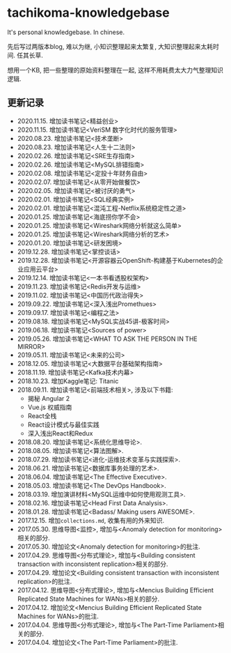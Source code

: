 # tachikoma-knowledgebase

It's personal knowledgebase. In chinese.

先后写过两版本blog, 难以为继, 小知识整理起来太繁复, 大知识整理起来太耗时间. 任其长草.

想用一个KB, 把一些整理的原始资料整理在一起, 这样不用耗费太大力气整理知识逻辑.

## 更新记录

- 2020.11.15. 增加读书笔记\<精益创业\>
- 2020.11.15. 增加读书笔记\<VeriSM 数字化时代的服务管理\>
- 2020.08.23. 增加读书笔记\<技术垄断\>
- 2020.08.23. 增加读书笔记\<人生十二法则\>
- 2020.02.26. 增加读书笔记\<SRE生存指南\>
- 2020.02.26. 增加读书笔记\<MySQL排错指南\>
- 2020.02.08. 增加读书笔记\<定投十年财务自由\>
- 2020.02.07. 增加读书笔记\<从零开始做餐饮\>
- 2020.02.05. 增加读书笔记\<被讨厌的勇气\>
- 2020.02.01. 增加读书笔记\<SQL经典实例\>
- 2020.02.01. 增加读书笔记\<混沌工程-Netflix系统稳定性之道\>
- 2020.01.25. 增加读书笔记\<海底捞你学不会\>
- 2020.01.25. 增加读书笔记\<Wireshark网络分析就这么简单\>
- 2020.01.25. 增加读书笔记\<Wireshark网络分析的艺术\>
- 2020.01.20. 增加读书笔记\<研发困境\>
- 2019.12.28. 增加读书笔记\<掌控谈话\>
- 2019.12.28. 增加读书笔记\<开源容器云OpenShift-构建基于Kubernetes的企业应用云平台\>
- 2019.12.14. 增加读书笔记\<一本书看透股权架构\>
- 2019.11.23. 增加读书笔记\<Redis开发与运维\>
- 2019.11.02. 增加读书笔记\<中国历代政治得失\>
- 2019.09.22. 增加读书笔记\<深入浅出Promethues\>
- 2019.09.17. 增加读书笔记\<编程之法\>
- 2019.08.18. 增加读书笔记\<MySQL实战45讲-极客时间\>
- 2019.06.18. 增加读书笔记\<Sources of power\>
- 2019.05.26. 增加读书笔记\<WHAT TO ASK THE PERSON IN THE MIRROR\>
- 2019.05.11. 增加读书笔记\<未来的公司\>
- 2018.12.05. 增加读书笔记\<大数据平台基础架构指南\>
- 2018.11.19. 增加读书笔记\<Kafka技术内幕\>
- 2018.10.23. 增加Kaggle笔记: Titanic
- 2018.09.11. 增加读书笔记\<前端技术相关\>, 涉及以下书籍:
  - 揭秘 Angular 2
  - Vue.js 权威指南
  - React全栈
  - React设计模式与最佳实践
  - 深入浅出React和Redux
- 2018.08.20. 增加读书笔记\<系统化思维导论\>.
- 2018.08.05. 增加读书笔记\<算法图解\>.
- 2018.07.29. 增加读书笔记\<进化-运维技术变革与实践探索\>.
- 2018.06.21. 增加读书笔记\<数据库事务处理的艺术\>.
- 2018.06.04. 增加读书笔记\<The Effective Executive\>.
- 2018.05.03. 增加读书笔记\<The DevOps Handbook\>.
- 2018.03.19. 增加演讲材料\<MySQL运维中如何使用观测工具\>.
- 2018.02.16. 增加读书笔记\<Head First Data Analysis\>.
- 2018.01.28. 增加读书笔记\<Badass/ Making users AWESOME\>.
- 2017.12.15. 增加`collections.md`, 收集有用的外来知识.
- 2017.05.30. 思维导图<监控>, 增加与\<Anomaly detection for monitoring\>相关的部分.
- 2017.05.30. 增加论文\<Anomaly detection for monitoring\>的批注.
- 2017.04.29. 思维导图<分布式理论>, 增加与\<Building consistent transaction with inconsistent replication\>相关的部分.
- 2017.04.29. 增加论文\<Building consistent transaction with inconsistent replication\>的批注.
- 2017.04.12. 思维导图<分布式理论>, 增加与\<Mencius Building Efficient Replicated State Machines for WANs\>相关的部分.
- 2017.04.12. 增加论文\<Mencius Building Efficient Replicated State Machines for WANs\>的批注.
- 2017.04.04. 思维导图<分布式理论>, 增加与\<The Part-Time Parliament\>相关的部分.
- 2017.04.04. 增加论文\<The Part-Time Parliament\>的批注.
